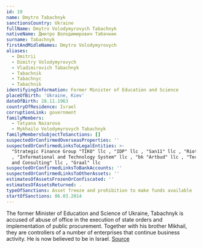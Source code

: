 ```yaml
---
id: 19
name: Dmytro Tabachnyk
sanctionsCountry: Ukraine
fullName: Dmytro Volodymyrovych Tabachnyk
nativeName: Дмитро Володимирович Табачник
surname: Tabachnyk
firstAndMidleNames: Dmytro Volodymyrovych
aliases:
  - Dmitrii
  - Dimitry Volodymyrovych
  - Vladimirovich Tabachnyk
  - Tabachnik
  - Tabachnyc
  - Tabachnik
identifyingInformation: Former Minister of Education and Science
placeOfBirth: 'Ukraine, Kiev'
dateOfBirth: 28.11.1963
countryOfResidence: Israel
corruptionLink: government
familyMembers:
  - Tatyana Nazarova
  - Mykhailo Volodymyrovych Tabachnyk
familyMembersSubjectToSanctions: []
suspectedOrConfirmedOverseasProperties: ''
suspectedOrConfirmedLinksToLegalEntities: >-
  "Strategic Finance Group "TIKO" llc , "IDP" llc , "San11" llc , "Riotrade" llc
  , "Informational and Technology System" llc , "bk "Artbud" llc , "Technology
  and Consulting" llc , "Graal" llc
suspectedOrConfirmedLinksToBankAccounts: ''
suspectedOrConfirmedLinksToOtherAssets: ''
estimatesOfAssetsFrozenOrConfiscated: ''
estimatesOfAssetsReturned: .
typeOfSanctions: Asset freeze and prohibition to make funds available
startOfSanctions: 06.03.2014
---
```

The former Minister of Education and Science of Ukraine, Tabachnyk is accused of 
abuse of office in the execution of state orders and implementation of public 
procurement. Together with his brother Mikhail, they are controllers of a number 
of enterprises that continue business activity.  He is now believed to be in 
Israel. [Source](https://pep.org.ua/uk/person/9555#dossier)
